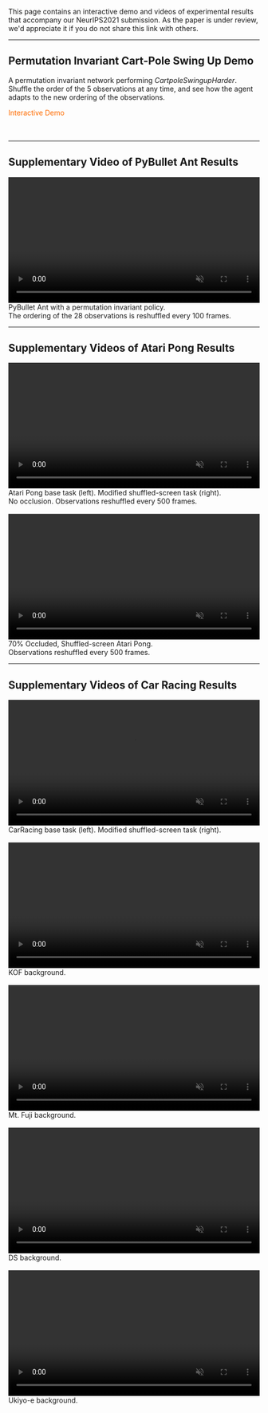 <!--
## Abstract 

In biological systems, we often observe complex global behavior emerge from a collection of agents interacting with each other in their environment, with each individual agent acting only on local information, without centralized control structures. Such systems have inspired development of artificial intelligence algorithms in areas such as swarm optimization and cellular automata. Motivated by the emergence of collective behavior from decentralized systems, we explore feeding each sensory input from an environment into distinct, but identical neural network agents, each with no fixed relationship with one another. We show that these agents can be trained to integrate information received locally, and through communication via an attention mechanism, can collectively produce a globally coherent policy. The system can still perform its task even if the ordering of the inputs are randomly permuted several times during an episode. We study robustness and generalization properties of such decentralized sensory systems and discuss their applications.

______
-->
This page contains an interactive demo and videos of experimental results that accompany our NeurIPS2021 submission. As the paper is under review, we'd appreciate it if you do not share this link with others.

______

## Permutation Invariant Cart-Pole Swing Up Demo

A permutation invariant network performing <i>CartpoleSwingupHarder</i>. Shuffle the order of the 5 observations at any time, and see how the agent adapts to the new ordering of the observations.
<!--You can also restart the environment.-->

<div style="text-align: left;">
<figcaption style="color:#FF6C00;">Interactive Demo</figcaption><br/>
<!--<figcaption style="text-align: left;">
</figcaption>-->
<div id="intro_demo" class="unselectable" style="text-align: left;"></div>
<br/>
</div>

______

## Supplementary Video of PyBullet Ant Results

<div style="text-align: left;">
<video class="b-lazy" data-src="assets/mp4/ant.mp4" type="video/mp4" autoplay muted playsinline loop style="margin: 0; width: 100%;" ></video>
<figcaption style="text-align: left;">
PyBullet Ant with a permutation invariant policy.<br/>
The ordering of the 28 observations is reshuffled every 100 frames.<br/>
</figcaption>
</div>

______


## Supplementary Videos of Atari Pong Results

<div style="text-align: left;">
<video class="b-lazy" data-src="assets/mp4/pong_reshuffle.mp4" type="video/mp4" autoplay muted playsinline loop style="margin: 0; width: 100%;" ></video>
<figcaption style="text-align: left;">
Atari Pong base task (left). Modified shuffled-screen task (right).<br/>
No occlusion. Observations reshuffled every 500 frames.<br/>
</figcaption>
</div>

<br/>

<div style="text-align: left;">
<video class="b-lazy" data-src="assets/mp4/pong_occluded_reshuffle.mp4" type="video/mp4" autoplay muted playsinline loop style="margin: 0; width: 100%;" ></video>
<figcaption style="text-align: left;">
70% Occluded, Shuffled-screen Atari Pong.<br/>
Observations reshuffled every 500 frames.<br/>
</figcaption>
</div>

______


## Supplementary Videos of Car Racing Results

<div style="text-align: left;">
<video src="assets/mp4/car_racing.mp4" type="video/mp4" autoplay muted playsinline loop style="margin: 0; width: 100%;" ></video>
<figcaption style="text-align: left;">
CarRacing base task (left). Modified shuffled-screen task (right).<br/>
</figcaption>
</div>

<br/>

<div style="text-align: left;">
<video class="b-lazy" data-src="assets/mp4/kof.mp4" type="video/mp4" autoplay muted playsinline loop style="width:100%;" ></video>
<figcaption style="text-align: left;">
KOF background.<br/>
</figcaption>
</div>

<br/>

<div style="text-align: left;">
<video class="b-lazy" data-src="assets/mp4/mt_fuji.mp4" type="video/mp4" autoplay muted playsinline loop style="width:100%;" ></video>
<figcaption style="text-align: left;">
Mt. Fuji background.<br/>
</figcaption>
</div>

<br/>

<div style="text-align: left;">
<video class="b-lazy" data-src="assets/mp4/ds.mp4" type="video/mp4" autoplay muted playsinline loop style="width:100%;" ></video>
<figcaption style="text-align: left;">
DS background.<br/>
</figcaption>
</div>

<br/>

<div style="text-align: left;">
<video class="b-lazy" data-src="assets/mp4/ukiyoe.mp4" type="video/mp4" autoplay muted playsinline loop style="width:100%;" ></video>
<figcaption style="text-align: left;">
Ukiyo-e background.<br/>
</figcaption>
</div>


